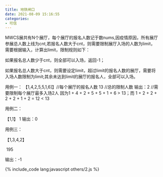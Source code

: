 ```yaml
---
title: 地铁闸口
date: 2021-08-09 15:16:55
categories:
- 可信
---
```


MWCS展共有N个展厅，每个展厅的报名人数记于数nums,因疫情原因，所有展厅参展总人数上线为cnt,若报名人数大于cnt，则需要限制展厅入场的人数为limit，需要根据输入，计算出limit，限制规则如下：

如果报名总人数少于cnt，则全部可以入场，返回-1；

如果报名总人数大于cnt，则需要设定limit，超过limit的报名人数的展厅，需要将入场人数限制为limit;其余未达到limit的展厅的报名人，全部可以入场。

用例一：
【1,4,2,5,5,1,6]】//每个展厅的报名人数
13 //总的限制人数
输出：2 //需要限制每个展厅最多入场2人
因为1 + 4 + 2 + 5 + 5 + 1 + 6 > 13；而 1 + 2 + 2 + 2 + 2 + 1 + 2 = 12 < 13

用例二：

【1,1】
1
输出：0

用例三：

【1,3,4,2】

​ 195

输出：-1

{% include_code lang:javascript others/2.js %}